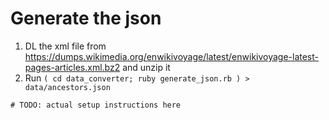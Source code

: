 # Generate the json

1. DL the xml file from https://dumps.wikimedia.org/enwikivoyage/latest/enwikivoyage-latest-pages-articles.xml.bz2 and unzip it
2. Run `( cd data_converter; ruby generate_json.rb ) > data/ancestors.json`

`# TODO: actual setup instructions here`
